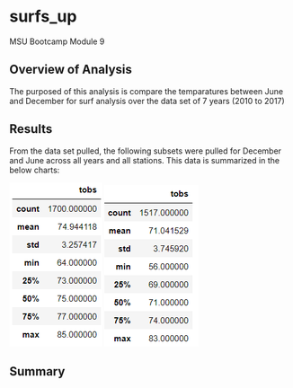 # surfs_up
MSU Bootcamp Module 9
## Overview of Analysis
The purposed of this analysis is compare the temparatures between June and December for surf analysis over the data set of 7 years (2010 to 2017)
## Results
From the data set pulled, the following subsets were pulled for December and June across all years and all stations. This data is summarized in the below charts:

![June Temperatures in Hawaii](https://github.com/NortonAAA/surfs_up/blob/main/Resources/June_temps.png "June Temperatures in Hawaii") ![December Temperatures in Hawaii](https://github.com/NortonAAA/surfs_up/blob/main/Resources/December_temps.png "December Temperaturs in Hawaii")
## Summary
